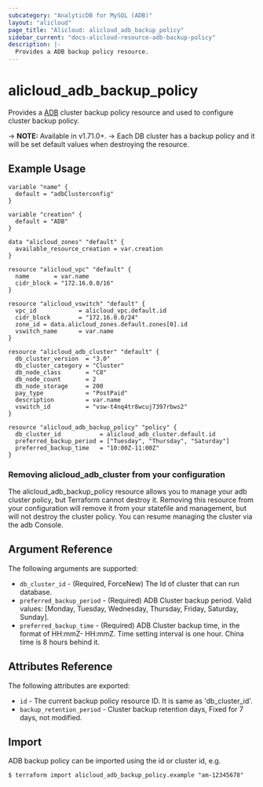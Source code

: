 ```yaml
---
subcategory: "AnalyticDB for MySQL (ADB)"
layout: "alicloud"
page_title: "Alicloud: alicloud_adb_backup_policy"
sidebar_current: "docs-alicloud-resource-adb-backup-policy"
description: |-
  Provides a ADB backup policy resource.
---
```


# alicloud\_adb\_backup\_policy

Provides a [ADB](https://www.alibabacloud.com/help/product/92664.htm) cluster backup policy resource and used to configure cluster backup policy.

-> **NOTE:** Available in v1.71.0+. 
-> Each DB cluster has a backup policy and it will be set default values when destroying the resource.

## Example Usage

```
variable "name" {
  default = "adbClusterconfig"
}

variable "creation" {
  default = "ADB"
}

data "alicloud_zones" "default" {
  available_resource_creation = var.creation
}

resource "alicloud_vpc" "default" {
  name       = var.name
  cidr_block = "172.16.0.0/16"
}

resource "alicloud_vswitch" "default" {
  vpc_id            = alicloud_vpc.default.id
  cidr_block        = "172.16.0.0/24"
  zone_id = data.alicloud_zones.default.zones[0].id
  vswitch_name      = var.name
}

resource "alicloud_adb_cluster" "default" {
  db_cluster_version  = "3.0"
  db_cluster_category = "Cluster"
  db_node_class       = "C8"
  db_node_count       = 2
  db_node_storage     = 200
  pay_type            = "PostPaid"
  description         = var.name
  vswitch_id          = "vsw-t4nq4tr8wcuj7397rbws2"
}

resource "alicloud_adb_backup_policy" "policy" {
  db_cluster_id           = alicloud_adb_cluster.default.id
  preferred_backup_period = ["Tuesday", "Thursday", "Saturday"]
  preferred_backup_time   = "10:00Z-11:00Z"
}
```
### Removing alicloud_adb_cluster from your configuration
 
The alicloud_adb_backup_policy resource allows you to manage your adb cluster policy, but Terraform cannot destroy it. Removing this resource from your configuration will remove it from your statefile and management, but will not destroy the cluster policy. You can resume managing the cluster via the adb Console.
 
## Argument Reference

The following arguments are supported:

* `db_cluster_id` - (Required, ForceNew) The Id of cluster that can run database.
* `preferred_backup_period` - (Required) ADB Cluster backup period. Valid values: [Monday, Tuesday, Wednesday, Thursday, Friday, Saturday, Sunday].
* `preferred_backup_time` - (Required) ADB Cluster backup time, in the format of HH:mmZ- HH:mmZ. Time setting interval is one hour. China time is 8 hours behind it.

## Attributes Reference

The following attributes are exported:

* `id` - The current backup policy resource ID. It is same as 'db_cluster_id'.
* `backup_retention_period` - Cluster backup retention days, Fixed for 7 days, not modified.

## Import

ADB backup policy can be imported using the id or cluster id, e.g.

```
$ terraform import alicloud_adb_backup_policy.example "am-12345678"
```
